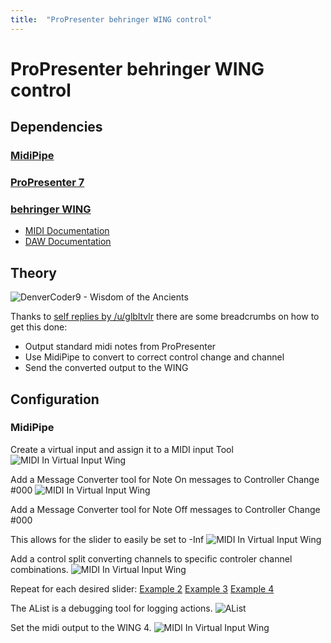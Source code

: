 ```yaml
---
title:  "ProPresenter behringer WING control"
---
```


# ProPresenter behringer WING control

## Dependencies

### [MidiPipe](http://www.subtlesoft.square7.net/MidiPipe.html)

### [ProPresenter 7](https://renewedvision.com/propresenter/)

### [behringer WING](https://www.behringer.com/product.html?modelCode=P0BV2)

- [MIDI Documentation](https://mediadl.musictribe.com/download/software/behringer/WING/WING_MIDI_Documentation.pdf)
- [DAW Documentation](https://mediadl.musictribe.com/download/software/behringer/WING/WING_DAW_Documentation.pdf)

## Theory

![DenverCoder9 - Wisdom of the Ancients](https://imgs.xkcd.com/comics/wisdom_of_the_ancients.png)

Thanks to [self replies by /u/glbltvlr](https://www.reddit.com/r/Behringer/comments/p529tv/wing_midi_control/) there are some breadcrumbs on how to get this done:

- Output standard midi notes from ProPresenter
- Use MidiPipe to convert to correct control change and channel
- Send the converted output to the WING

## Configuration

### MidiPipe

Create a virtual input and assign it to a MIDI input Tool
![MIDI In Virtual Input Wing](/assets/propresenter_wing_images/000_midi_in.png)

Add a Message Converter tool for Note On messages to Controller Change #000
![MIDI In Virtual Input Wing](/assets/propresenter_wing_images/001_message_converter.png)

Add a Message Converter tool for Note Off messages to Controller Change #000

This allows for the slider to easily be set to -Inf
![MIDI In Virtual Input Wing](/assets/propresenter_wing_images/002_message_converter.png)


Add a control split converting channels to specific controler channel combinations. 
![MIDI In Virtual Input Wing](/assets/propresenter_wing_images/003_control_split.png)

Repeat for each desired slider:
[Example 2](/assets/propresenter_wing_images/004_control_split.png)
[Example 3](/assets/propresenter_wing_images/005_control_split.png)
[Example 4](/assets/propresenter_wing_images/006_control_split.png)

The AList is a debugging tool for logging actions.
![AList](/assets/propresenter_wing_images/007_alist.png)

Set the midi output to the WING 4.
![MIDI In Virtual Input Wing](/assets/propresenter_wing_images/008_midi_out.png)

